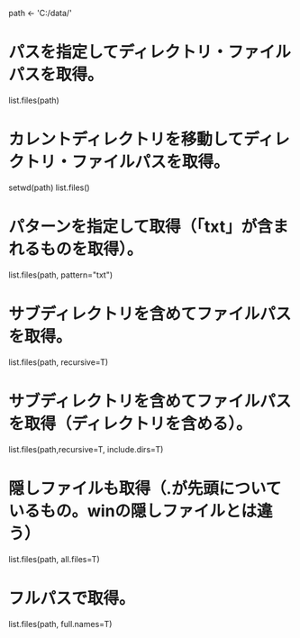 path <- 'C:/data/'

# パスを指定してディレクトリ・ファイルパスを取得。
list.files(path)

# カレントディレクトリを移動してディレクトリ・ファイルパスを取得。
setwd(path)
list.files()

# パターンを指定して取得（「txt」が含まれるものを取得）。
list.files(path, pattern="txt")

# サブディレクトリを含めてファイルパスを取得。
list.files(path, recursive=T)

# サブディレクトリを含めてファイルパスを取得（ディレクトリを含める）。
list.files(path,recursive=T, include.dirs=T)

# 隠しファイルも取得（.が先頭についているもの。winの隠しファイルとは違う）
list.files(path, all.files=T)

# フルパスで取得。
list.files(path, full.names=T)

